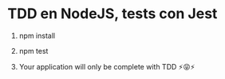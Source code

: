 # TDD en NodeJS, tests con Jest

1. npm install

2. npm test

3. Your application will only be complete with TDD ⚡😝️️️️️️️️⚡️